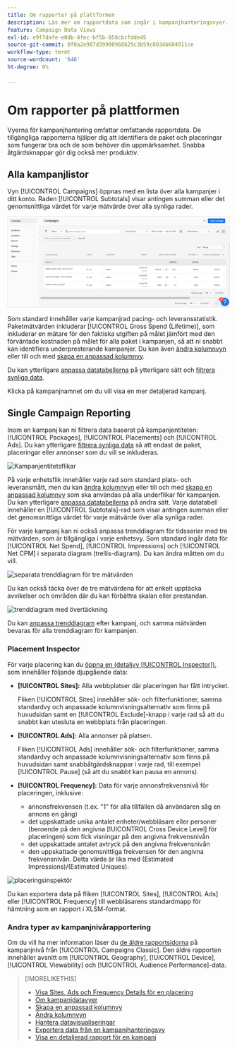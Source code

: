 ```yaml
---
title: Om rapporter på plattformen
description: Läs mer om rapportdata som ingår i kampanjhanteringsvyer.
feature: Campaign Data Views
exl-id: e9f7dafe-e0db-4fec-bf5b-858cbcfdde45
source-git-commit: 0f0a2e907d39900968b29c3b59c8034b604911ce
workflow-type: tm+mt
source-wordcount: '646'
ht-degree: 0%

---
```


# Om rapporter på plattformen

<!-- rename "About Performance Reports in Campaign Management Views?" -->
Vyerna för kampanjhantering omfattar omfattande rapportdata. De tillgängliga rapporterna hjälper dig att identifiera de paket och placeringar som fungerar bra och de som behöver din uppmärksamhet. Snabba åtgärdsknappar gör dig också mer produktiv.

## Alla kampanjlistor

Vyn [!UICONTROL Campaigns] öppnas med en lista över alla kampanjer i ditt konto. Raden [!UICONTROL Subtotals] visar antingen summan eller det genomsnittliga värdet för varje mätvärde över alla synliga rader.

![Kampanjlista](/help/dsp/assets/campaigns-list.png)

Som standard innehåller varje kampanjrad pacing- och leveransstatistik. Paketmätvärden inkluderar [!UICONTROL Gross Spend (Lifetime)], som inkluderar en mätare för den faktiska utgiften på målet jämfört med den förväntade kostnaden på målet för alla paket i kampanjen, så att ni snabbt kan identifiera underpresterande kampanjer. Du kan även [ändra kolumnvyn](column-view-change.md) eller till och med [skapa en anpassad kolumnvy](column-view-create.md).

Du kan ytterligare [anpassa datatabellerna](campaign-data-views-about.md) på ytterligare sätt och [filtrera synliga data](campaign-data-filter.md).

Klicka på kampanjnamnet om du vill visa en mer detaljerad kampanj.

## Single Campaign Reporting

Inom en kampanj kan ni filtrera data baserat på kampanjentiteten: [!UICONTROL Packages], [!UICONTROL Placements] och [!UICONTROL Ads]. Du kan ytterligare [filtrera synliga data](campaign-data-filter.md) så att endast de paket, placeringar eller annonser som du vill se inkluderas.

![Kampanjentitetsflikar](/help/dsp/assets/campaign-subtabs.png)

På varje enhetsflik innehåller varje rad som standard plats- och leveransmått, men du kan [ändra kolumnvyn](column-view-change.md) eller till och med [skapa en anpassad kolumnvy](column-view-create.md) som ska användas på alla underflikar för kampanjen. Du kan ytterligare [anpassa datatabellerna](campaign-data-views-about.md) på andra sätt. Varje datatabell innehåller en [!UICONTROL Subtotals]-rad som visar antingen summan eller det genomsnittliga värdet för varje mätvärde över alla synliga rader.

För varje kampanj kan ni också anpassa trenddiagram för tidsserier med tre mätvärden, som är tillgängliga i varje enhetsvy. Som standard ingår data för [!UICONTROL Net Spend], [!UICONTROL Impressions] och [!UICONTROL Net CPM] i separata diagram (trellis-diagram). Du kan ändra måtten om du vill.

![separata trenddiagram för tre mätvärden](/help/dsp/assets/trend-chart-separate.png)

Du kan också täcka över de tre mätvärdena för att enkelt upptäcka avvikelser och områden där du kan förbättra skalan eller prestandan.

![trenddiagram med övertäckning](/help/dsp/assets/trend-chart.png)

Du kan [anpassa trenddiagram](campaign-data-visualization-manage.md) efter kampanj, och samma mätvärden bevaras för alla trenddiagram för kampanjen.

### Placement Inspector

För varje placering kan du [öppna en (detaljvy [!UICONTROL Inspector])](placement-details-view.md), som innehåller följande djupgående data:

* **[!UICONTROL Sites]:** Alla webbplatser där placeringen har fått intrycket.

   Fliken [!UICONTROL Sites] innehåller sök- och filterfunktioner, samma standardvy och anpassade kolumnvisningsalternativ som finns på huvudsidan samt en [!UICONTROL Exclude]-knapp i varje rad så att du snabbt kan utesluta en webbplats från placeringen.

* **[!UICONTROL Ads]:** Alla annonser på platsen.

   Fliken [!UICONTROL Ads] innehåller sök- och filterfunktioner, samma standardvy och anpassade kolumnvisningsalternativ som finns på huvudsidan samt snabbåtgärdsknappar i varje rad, till exempel [!UICONTROL Pause] (så att du snabbt kan pausa en annons).

* **[!UICONTROL Frequency]:** Data för varje annonsfrekvensnivå för placeringen, inklusive:
   * annonsfrekvensen (t.ex. &quot;1&quot; för alla tillfällen då användaren såg en annons en gång)
   * det uppskattade unika antalet enheter/webbläsare eller personer (beroende på den angivna [!UICONTROL Cross Device Level] för placeringen) som fick visningar på den angivna frekvensnivån
   * det uppskattade antalet avtryck på den angivna frekvensnivån
   * den uppskattade genomsnittliga frekvensen för den angivna frekvensnivån. Detta värde är lika med (Estimated Impressions)/(Estimated Uniques).

![placeringsinspektör](/help/dsp/assets/placement-inspector-sites.png)

Du kan exportera data på fliken [!UICONTROL Sites], [!UICONTROL Ads] eller [!UICONTROL Frequency] till webbläsarens standardmapp för hämtning som en rapport i XLSM-format.

### Andra typer av kampanjnivårapportering

Om du vill ha mer information läser du [de äldre rapportsidorna](/help/dsp/campaign-management/campaigns/campaign-view-report.md) på kampanjnivå från [!UICONTROL Campaigns Classic]. Den äldre rapporten innehåller avsnitt om [!UICONTROL Geography], [!UICONTROL Device], [!UICONTROL Viewability] och [!UICONTROL Audience Performance]-data.

>[!MORELIKETHIS]
>
>* [Visa Sites, Ads och Frequency Details för en placering](placement-details-view.md)
>* [Om kampanjdatavyer](campaign-data-views-about.md)
>* [Skapa en anpassad kolumnvy](column-view-create.md)
>* [Ändra kolumnvyn](column-view-change.md)
>* [Hantera datavisualiseringar](campaign-data-visualization-manage.md)
>* [Exportera data från en kampanjhanteringsvy](campaign-export-data.md)
>* [Visa en detaljerad rapport för en kampanj](/help/dsp/campaign-management/campaigns/campaign-view-report.md)

